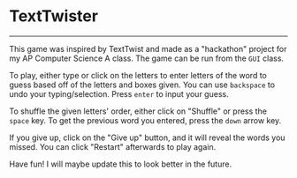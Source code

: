 # TextTwister
___

This game was inspired by TextTwist and made as a "hackathon" project for my AP Computer Science A class. The game can be run from the `GUI` class.

To play, either type or click on the letters to enter letters of the word to guess based off of the letters and boxes given. You can use `backspace` to undo your typing/selection. Press `enter` to input your guess.

To shuffle the given letters' order, either click on "Shuffle" or press the `space` key. To get the previous word you entered, press the `down` arrow key.

If you give up, click on the "Give up" button, and it will reveal the words you missed. You can click "Restart" afterwards to play again.

Have fun! I will maybe update this to look better in the future.